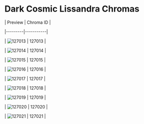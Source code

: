 # Dark Cosmic Lissandra Chromas


| Preview | Chroma ID |

|---------|-----------|

| ![127013](https://raw.communitydragon.org/latest/plugins/rcp-be-lol-game-data/global/default/v1/champion-chroma-images/127/127013.png) | 127013 |

| ![127014](https://raw.communitydragon.org/latest/plugins/rcp-be-lol-game-data/global/default/v1/champion-chroma-images/127/127014.png) | 127014 |

| ![127015](https://raw.communitydragon.org/latest/plugins/rcp-be-lol-game-data/global/default/v1/champion-chroma-images/127/127015.png) | 127015 |

| ![127016](https://raw.communitydragon.org/latest/plugins/rcp-be-lol-game-data/global/default/v1/champion-chroma-images/127/127016.png) | 127016 |

| ![127017](https://raw.communitydragon.org/latest/plugins/rcp-be-lol-game-data/global/default/v1/champion-chroma-images/127/127017.png) | 127017 |

| ![127018](https://raw.communitydragon.org/latest/plugins/rcp-be-lol-game-data/global/default/v1/champion-chroma-images/127/127018.png) | 127018 |

| ![127019](https://raw.communitydragon.org/latest/plugins/rcp-be-lol-game-data/global/default/v1/champion-chroma-images/127/127019.png) | 127019 |

| ![127020](https://raw.communitydragon.org/latest/plugins/rcp-be-lol-game-data/global/default/v1/champion-chroma-images/127/127020.png) | 127020 |

| ![127021](https://raw.communitydragon.org/latest/plugins/rcp-be-lol-game-data/global/default/v1/champion-chroma-images/127/127021.png) | 127021 |